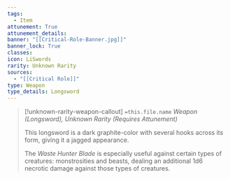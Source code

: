 ```yaml
---
tags:
  - Item
attunement: True
attunement_details: 
banner: "[[Critical-Role-Banner.jpg]]"
banner_lock: True
classes:
icon: LiSwords
rarity: Unknown Rarity
sources:
  - "[[Critical Role]]"
type: Weapon
type_details: Longsword
---
```

>[!unknown-rarity-weapon-callout] `=this.file.name`
>*Weapon (Longsword), Unknown Rarity (Requires Attunement)*
>
>This longsword is a dark graphite-color with several hooks across its form, giving it a jagged appearance.
>
>The *Waste Hunter Blade* is especially useful against certain types of creatures: monstrosities and beasts, dealing an additional 1d6 necrotic damage against those types of creatures.
>
>
